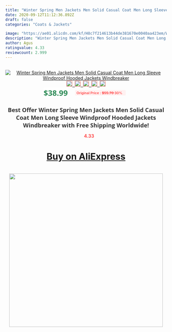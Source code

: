 ```yaml
---
title: "Winter Spring Men Jackets Men Solid Casual Coat Men Long Sleeve Windproof Hooded Jackets Windbreaker"
date: 2020-09-12T11:12:36.892Z
draft: false
categories: "Coats & Jackets"

image: "https://ae01.alicdn.com/kf/H8c7f214613b44de381670e0040aa423em/Winter-Spring-Men-Jackets-Men-Solid-Casual-Coat-Men-Long-Sleeve-Windproof-Hooded-Jackets-Windbreaker.png_220x220.png"
description: "Winter Spring Men Jackets Men Solid Casual Coat Men Long Sleeve Windproof Hooded Jackets Windbreaker"
author: Agus
ratingvalue: 4.33
reviewcount: 2.999
---
```

<br>
<div style="text-align: center;">
<a href="https://s.click.aliexpress.com/e/_9I4wHB" target="_blank" rel="nofollow noopener noreferrer"><img alt="Winter Spring Men Jackets Men Solid Casual Coat Men Long Sleeve Windproof Hooded Jackets Windbreaker" class="magnifier-image" src="https://ae01.alicdn.com/kf/H8c7f214613b44de381670e0040aa423em/Winter-Spring-Men-Jackets-Men-Solid-Casual-Coat-Men-Long-Sleeve-Windproof-Hooded-Jackets-Windbreaker.png_220x220.png_640x640.jpg">
<br>
<img style="border:1px solid salmon" src="https://ae01.alicdn.com/kf/H8c7f214613b44de381670e0040aa423em/Winter-Spring-Men-Jackets-Men-Solid-Casual-Coat-Men-Long-Sleeve-Windproof-Hooded-Jackets-Windbreaker.png_120x120.jpg">&nbsp;&nbsp;<img style="border:1px solid salmon" src="https://ae01.alicdn.com/kf/Haf3d8ca7fedb4a85b36767ed8c1d1fdaP/Winter-Spring-Men-Jackets-Men-Solid-Casual-Coat-Men-Long-Sleeve-Windproof-Hooded-Jackets-Windbreaker.png_120x120.jpg">&nbsp;&nbsp;<img style="border:1px solid salmon" src="https://ae01.alicdn.com/kf/Hc3e5dd000562485abc675a2565e56547Z/Winter-Spring-Men-Jackets-Men-Solid-Casual-Coat-Men-Long-Sleeve-Windproof-Hooded-Jackets-Windbreaker.jpg_120x120.jpg">&nbsp;&nbsp;<img style="border:1px solid salmon" src="https://ae01.alicdn.com/kf/H9229450b942d47d29fe131ca15f2f368Q/Winter-Spring-Men-Jackets-Men-Solid-Casual-Coat-Men-Long-Sleeve-Windproof-Hooded-Jackets-Windbreaker.jpg_120x120.jpg">&nbsp;&nbsp;<img style="border:1px solid salmon" src="https://ae01.alicdn.com/kf/Hf586e84650a74464a86061402018d3e5p/Winter-Spring-Men-Jackets-Men-Solid-Casual-Coat-Men-Long-Sleeve-Windproof-Hooded-Jackets-Windbreaker.png_120x120.jpg"></a></div><br0>
<div style="text-align: center;"><span style="background-color: white; border: 0px; box-sizing: border-box; color: seagreen; display: inline-block; font-family: &quot;open sans&quot; , &quot;arial&quot; , &quot;helvetica&quot; , sans-serif , &quot;heiti&quot;; font-size: 24px; font-stretch: inherit; font-weight: 700; line-height: inherit; margin: 0px 10px 0px 0px; padding: 0px; vertical-align: middle;">$38.99 </span>
<span style="background: rgb(255 , 241 , 241); border-radius: 3px; border: 0px; box-sizing: border-box; color: #ff4747; display: inline-block; font-family: inherit; font-size: 12px; font-stretch: inherit; font-style: inherit; font-variant: inherit; font-weight: 600; line-height: inherit; margin: 0px; padding: 2px 5px; transform: scale(0.9); vertical-align: middle;">Original Price : <b style="text-decoration: line-through;">$55.70 </b> 30%&nbsp;&nbsp;</span></div>
<h1 style="color: #333333; display: inline-block; font-family: &quot;open sans&quot; , &quot;arial&quot; , &quot;helvetica&quot; , sans-serif , &quot;heiti&quot;; font-size: 18px; font-stretch: inherit; font-weight: 700; text-align: center;">Best Offer Winter Spring Men Jackets Men Solid Casual Coat Men Long Sleeve Windproof Hooded Jackets Windbreaker with Free Shipping Worldwide!</h1>
<div style="color: #ff4747; text-align: center;">
<img src="https://4.bp.blogspot.com/-M0ZcTcb-5uY/XleCXlxnR4I/AAAAAAAAAEc/OrjgMkXV1oMQFaCRZj5HQwOCBcu3w1FegCPcBGAYYCw/s1600/star.png" style="height: 15px;">&nbsp;<b>4.33</b></div>
<div class="button_cont" align="center"><a class="buynow_a" href="https://s.click.aliexpress.com/e/_9I4wHB" target="_blank" rel="nofollow noopener noreferrer"><H1>Buy on AliExpress</H1></a></div><br>
<div class="separator" style="clear: both; text-align: center;">
<img src="https://lh3.googleusercontent.com/-pTy5HemUv9M/XlePHvY0dAI/AAAAAAAAAE4/0nX5iRUoIWY8eMW9Dpxeirr157OZliDIgCLcBGAsYHQ/s1600/badge.gif" width="480">
</div>
